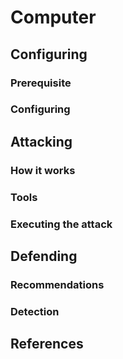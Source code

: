 # Computer

## Configuring

### Prerequisite&#x20;



### Configuring



## Attacking

### How it works



### Tools



### Executing the attack

## Defending

### Recommendations



### Detection



## References

